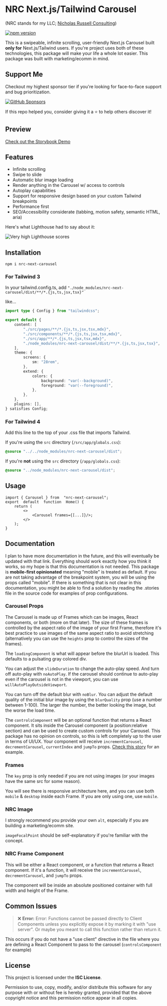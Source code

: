 # NRC Next.js/Tailwind Carousel

(NRC stands for my LLC; [Nicholas Russell Consulting](https://www.nicholasrussellconsulting.com/))

[![npm version](https://badge.fury.io/js/nrc-next-carousel.svg)](https://www.npmjs.com/package/nrc-next-carousel)

This is a swipeable, infinite scrolling, user-friendly Next.js Carousel built **only for** Next.js/Tailwind users. If you're project uses both of these technologies, this package will make your life a whole lot easier. This package was built with marketing/ecomm in mind.

## Support Me

Checkout my highest sponsor tier if you're looking for face-to-face support and bug prioritization.

[![GitHub Sponsors](https://img.shields.io/badge/sponsor-GitHub-blue?logo=github)](https://github.com/sponsors/nlowen233)

If this repo helped you, consider giving it a ⭐ to help others discover it!

## Preview

[Check out the Storybook Demo](https://carousel.nicholasrussellconsulting.com)

## Features

- Infinite scrolling
- Swipe to slide
- Automatic blur image loading
- Render anything in the Carousel w/ access to controls
- Autoplay capabilities
- Support for responsive design based on your custom Tailwind breakpoints
- Performance first
- SEO/Accessibility considerate (tabbing, motion safety, semantic HTML, aria)

Here's what Lighthouse had to say about it:

![Very high Lighthouse scores](https://images.ctfassets.net/j4gvxrppq5bi/6taW7JpIR7ezsCtdAUZQNR/3de08a0dbb20227d09125ab7aa7a8afc/Screenshot_2025-01-03_203303.png)

## Installation

`npm i nrc-next-carousel`

### For Tailwind 3

In your tailwind.config.ts, add
`"./node_modules/nrc-next-carousel/dist/**/*.{js,ts,jsx,tsx}"`

like...

```ts
import type { Config } from "tailwindcss";

export default {
    content: [
        "./src/pages/**/*.{js,ts,jsx,tsx,mdx}",
        "./src/components/**/*.{js,ts,jsx,tsx,mdx}",
        "./src/app/**/*.{js,ts,jsx,tsx,mdx}",
        "./node_modules/nrc-next-carousel/dist/**/*.{js,ts,jsx,tsx}",
    ],
    theme: {
        screens: {
            sm: "28rem",
        },
        extend: {
            colors: {
                background: "var(--background)",
                foreground: "var(--foreground)",
            },
        },
    },
    plugins: [],
} satisfies Config;
```

### For Tailwind 4

Add this line to the top of your .css file that imports Tailwind.

If you're using the `src` directory (`/src/app/globals.css`):

```css
@source "../../node_modules/nrc-next-carousel/dist";
```

If you're **not** using the `src` directory (`/app/globals.css`):

```css
@source "../node_modules/nrc-next-carousel/dist";
```

## Usage

```tsx
import { Carousel } from  "nrc-next-carousel";
export  default  function  Home() {
    return (
        <>
            <Carousel frames={[...]}/>;
        </>
    );
}
```

## Documentation

I plan to have more documentation in the future, and this will eventually be updated with that link. Everything should work exactly how you think it works, so my hope is that this documentation is not needed. This package is **mobile-first opinionated** meaning "mobile" is treated as default. If you are not taking advantage of the breakpoint system, you will be using the props called "mobile". If there is something that is not clear in this documentation, you might be able to find a solution by reading the .stories file in the source code for examples of prop configurations.

### Carousel Props

The Carousel is made up of Frames which can be images, React components, or both (more on that later). The size of these frames is controlled by the aspect ratio of the image of your first Frame, therefore it's best practice to use images of the same aspect ratio to avoid stretching (alternatively you can use the `heights` prop to control the sizes of the frames).

The `loadingComponent` is what will appear before the blurUrl is loaded. This defaults to a pulsating gray colored div.

You can adjust the `slideDuration` to change the auto-play speed. And turn off auto-play with `noAutoPlay`. If the carousel should continue to auto-play even if the carousel is not in the viewport, you can use `willAutoPlayOutsideViewport`.

You can turn off the default blur with `noBlur`. You can adjust the default quality of the initial blur image by using the `blurQuality` prop (use a number between 1-100). The larger the number, the better looking the image, but the worse the load time.

The `controlsComponent` will be an optional function that returns a React component. It sits inside the Carousel component (a position:relative section) and can be used to create custom controls for your Carousel. This package has no opinion on controls, so this is left completely up to the user in terms of UI/UX. Your component will receive `incrementCarousel`, `decrementCarousel`, `currentIndex` and `jumpTo` props. [Check this story](https://carousel.nicholasrussellconsulting.com/?path=/story/nrccarousel--with-controls) for an example.

### Frames

The `key` prop is only needed if you are not using images (or your images have the same src for some reason).

You will see there is responsive architecture here, and you can use both `mobile` & `desktop` inside each Frame. If you are only using one, use `mobile`.

### NRC Image

I strongly recommend you provide your own `alt`, especially if you are building a marketing/ecomm site.

`imageFocalPoint` should be self-explanatory if you're familiar with the concept.

### NRC Frame Component

This will be either a React component, or a function that returns a React component. If it's a function, it will receive the `incrementCarousel`, `decrementCarousel`, and `jumpTo` props.

The component will be inside an absolute positioned container with full width and height of the Frame.

## Common Issues

> ❌ **Error:** Error: Functions cannot be passed directly to Client Components unless you explicitly expose it by marking it with "use server". Or maybe you meant to call this function rather than return it.

This occurs if you do not have a "use client" directive in the file where you are defining a React Component to pass to the carousel (`controlsComponent` for example)

## License

This project is licensed under the **ISC License**.

Permission to use, copy, modify, and/or distribute this software for any purpose with or without fee is hereby granted, provided that the above copyright notice and this permission notice appear in all copies.
